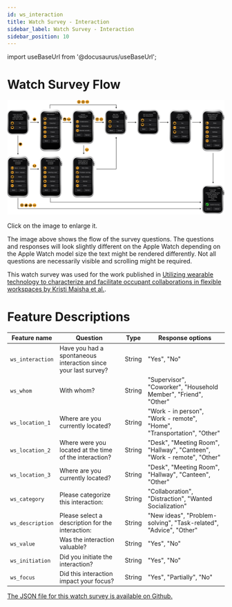 ```yaml
---
id: ws_interaction
title: Watch Survey - Interaction
sidebar_label: Watch Survey - Interaction
sidebar_position: 10
---
```



import useBaseUrl from '@docusaurus/useBaseUrl';

# Watch Survey Flow
[![Image](/img/watch_survey_interaction.png)](/img/watch_survey_interaction.png)

Click on the image to enlarge it.

The image above shows the flow of the survey questions. The questions and responses will look slightly different on the Apple Watch depending on the Apple Watch model size the text might be rendered differently. Not all questions are necessarily visible and scrolling might be required.

This watch survey was used for the work published in [Utilizing wearable technology to characterize and facilitate occupant collaborations in flexible workspaces by Kristi Maisha et al.](https://arxiv.org/abs/2307.00789).

# Feature Descriptions

| Feature name | Question | Type | Response options |
|--------------|----------|------|------------------|
| `ws_interaction` | Have you had a spontaneous interaction since your last survey? | String | "Yes", "No"|
| `ws_whom` | With whom? | String | "Supervisor", "Coworker", "Household Member", "Friend", "Other" |
| `ws_location_1` | Where are you currently located? | String |  "Work - in person", "Work - remote", "Home", "Transportation", "Other" |
| `ws_location_2` | Where were you located at the time of the interaction? | String |  "Desk", "Meeting Room", "Hallway", "Canteen", "Work - remote", "Other" |
| `ws_location_3` | Where are you currently located? | String | "Desk", "Meeting Room", "Hallway", "Canteen", "Other" |
| `ws_category` | Please categorize this interaction: | String |  "Collaboration", "Distraction", "Wanted Socialization" |
| `ws_description` | Please select a description for the interaction: | String | "New ideas", "Problem-solving", "Task-related", "Advice", "Other" |
| `ws_value` | Was the interaction valuable? | String | "Yes", "No"|
| `ws_initiation` | Did you initiate the interaction? | String | "Yes", "No"|
| `ws_focus` | Did this interaction impact your focus? | String | "Yes", "Partially", "No" |

[The JSON file for this watch survey is available on Github.](https://github.com/cozie-app/cozie-apple/blob/master/Watch%20Surveys/watch_survey_interaction.json)